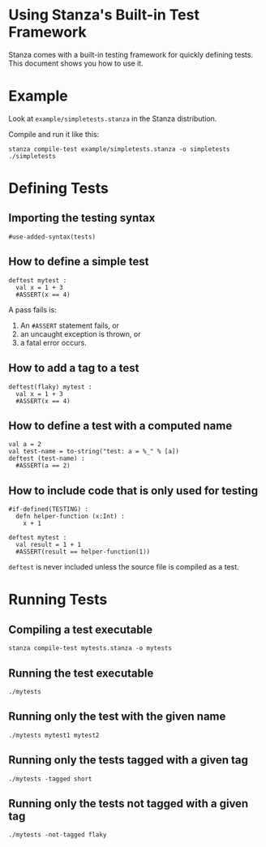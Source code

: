 # Using Stanza's Built-in Test Framework

Stanza comes with a built-in testing framework for quickly defining tests. This document shows you how to use it.

# Example

Look at `example/simpletests.stanza` in the Stanza distribution.

Compile and run it like this:

```
stanza compile-test example/simpletests.stanza -o simpletests
./simpletests
```

# Defining Tests

## Importing the testing syntax
```
#use-added-syntax(tests)
```

## How to define a simple test
```
deftest mytest :
  val x = 1 + 3
  #ASSERT(x == 4)
```

A pass fails is:

1. An `#ASSERT` statement fails, or
2. an uncaught exception is thrown, or
3. a fatal error occurs.

## How to add a tag to a test

```
deftest(flaky) mytest :
  val x = 1 + 3
  #ASSERT(x == 4)
```

## How to define a test with a computed name

```
val a = 2
val test-name = to-string("test: a = %_" % [a])
deftest (test-name) :
  #ASSERT(a == 2)
```

## How to include code that is only used for testing

```
#if-defined(TESTING) :
  defn helper-function (x:Int) :
    x + 1
 
deftest mytest :
  val result = 1 + 1
  #ASSERT(result == helper-function(1))
```

`deftest` is never included unless the source file is compiled as a test.

# Running Tests

## Compiling a test executable

```
stanza compile-test mytests.stanza -o mytests
```

## Running the test executable

```
./mytests
```

## Running only the test with the given name

```
./mytests mytest1 mytest2
```

## Running only the tests tagged with a given tag

```
./mytests -tagged short
```

## Running only the tests not tagged with a given tag

```
./mytests -not-tagged flaky
```

